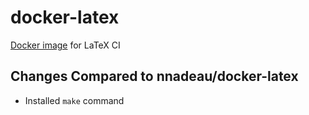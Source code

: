 # docker-latex
[Docker image](https://hub.docker.com/r/mhofmann/docker-latex/) for LaTeX CI

## Changes Compared to nnadeau/docker-latex

- Installed `make` command
